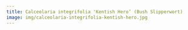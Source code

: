 ```yaml
---
title: Calceolaria integrifolia 'Kentish Hero’ (Bush Slipperwort)
image: img/calceolaria-integrifolia-kentish-hero.jpg
---
```

